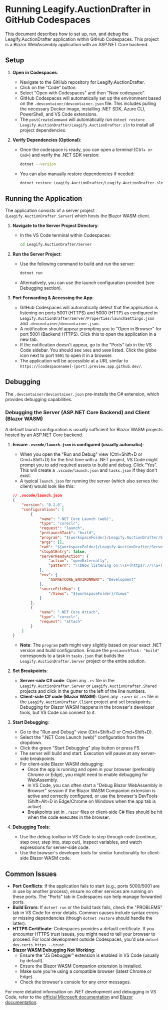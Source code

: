 # Running Leagify.AuctionDrafter in GitHub Codespaces

This document describes how to set up, run, and debug the Leagify.AuctionDrafter application within GitHub Codespaces. This project is a Blazor WebAssembly application with an ASP.NET Core backend.

## Setup

1.  **Open in Codespaces**:
    *   Navigate to the GitHub repository for Leagify.AuctionDrafter.
    *   Click on the "Code" button.
    *   Select "Open with Codespaces" and then "New codespace".
    *   GitHub Codespaces will automatically set up the environment based on the `.devcontainer/devcontainer.json` file. This includes pulling the necessary Docker image, installing .NET SDK, Azure CLI, PowerShell, and VS Code extensions.
    *   The `postCreateCommand` will automatically run `dotnet restore Leagify.AuctionDrafter/Leagify.AuctionDrafter.sln` to install all project dependencies.

2.  **Verify Dependencies (Optional)**:
    *   Once the codespace is ready, you can open a terminal (Ctrl+` or Cmd+`) and verify the .NET SDK version:
        ```bash
        dotnet --version
        ```
    *   You can also manually restore dependencies if needed:
        ```bash
        dotnet restore Leagify.AuctionDrafter/Leagify.AuctionDrafter.sln
        ```

## Running the Application

The application consists of a server project (`Leagify.AuctionDrafter.Server`) which hosts the Blazor WASM client.

1.  **Navigate to the Server Project Directory**:
    *   In the VS Code terminal within Codespaces:
        ```bash
        cd Leagify.AuctionDrafter/Server
        ```

2.  **Run the Server Project**:
    *   Use the following command to build and run the server:
        ```bash
        dotnet run
        ```
    *   Alternatively, you can use the launch configuration provided (see Debugging section).

3.  **Port Forwarding & Accessing the App**:
    *   GitHub Codespaces will automatically detect that the application is listening on ports 5001 (HTTPS) and 5000 (HTTP) as configured in `Leagify.AuctionDrafter/Server/Properties/launchSettings.json` and `.devcontainer/devcontainer.json`.
    *   A notification should appear prompting you to "Open in Browser" for port 5001 (Backend HTTPS). Click this to open the application in a new tab.
    *   If the notification doesn't appear, go to the "Ports" tab in the VS Code sidebar. You should see `5001` and `5000` listed. Click the globe icon next to port `5001` to open it in a browser.
    *   The application will be accessible at a URL similar to `https://[codespacename]-[port].preview.app.github.dev/`.

## Debugging

The `.devcontainer/devcontainer.json` pre-installs the C# extension, which provides debugging capabilities.

### Debugging the Server (ASP.NET Core Backend) and Client (Blazor WASM)

A default launch configuration is usually sufficient for Blazor WASM projects hosted by an ASP.NET Core backend.

1.  **Ensure `.vscode/launch.json` is configured (usually automatic)**:
    *   When you open the "Run and Debug" view (Ctrl+Shift+D or Cmd+Shift+D) for the first time with a .NET project, VS Code might prompt you to add required assets to build and debug. Click "Yes". This will create a `.vscode/launch.json` and `tasks.json` if they don't exist.
    *   A typical `launch.json` for running the server (which also serves the client) would look like this:

    ```json
    // .vscode/launch.json
    {
        "version": "0.2.0",
        "configurations": [
            {
                "name": ".NET Core Launch (web)",
                "type": "coreclr",
                "request": "launch",
                "preLaunchTask": "build",
                "program": "${workspaceFolder}/Leagify.AuctionDrafter/Server/bin/Debug/net7.0/Leagify.AuctionDrafter.Server.dll",
                "args": [],
                "cwd": "${workspaceFolder}/Leagify.AuctionDrafter/Server",
                "stopAtEntry": false,
                "serverReadyAction": {
                    "action": "openExternally",
                    "pattern": "\\bNow listening on:\\s+(https?://\\S+)"
                },
                "env": {
                    "ASPNETCORE_ENVIRONMENT": "Development"
                },
                "sourceFileMap": {
                    "/Views": "${workspaceFolder}/Views"
                }
            },
            {
                "name": ".NET Core Attach",
                "type": "coreclr",
                "request": "attach"
            }
        ]
    }
    ```
    *   **Note**: The `program` path might vary slightly based on your exact .NET version and build configuration. Ensure the `preLaunchTask: "build"` corresponds to a task in `tasks.json` that builds the `Leagify.AuctionDrafter.Server` project or the entire solution.

2.  **Set Breakpoints**:
    *   **Server-side C# code**: Open any `.cs` file in the `Leagify.AuctionDrafter.Server` or `Leagify.AuctionDrafter.Shared` projects and click in the gutter to the left of the line numbers.
    *   **Client-side C# code (Blazor WASM)**: Open any `.razor` or `.cs` file in the `Leagify.AuctionDrafter.Client` project and set breakpoints. Debugging for Blazor WASM happens in the browser's developer tools, but VS Code can connect to it.

3.  **Start Debugging**:
    *   Go to the "Run and Debug" view (Ctrl+Shift+D or Cmd+Shift+D).
    *   Select the ".NET Core Launch (web)" configuration from the dropdown.
    *   Click the green "Start Debugging" play button or press F5.
    *   The server will build and start. Execution will pause at any server-side breakpoints.
    *   For client-side Blazor WASM debugging:
        *   Once the app is running and open in your browser (preferably Chrome or Edge), you might need to enable debugging for WebAssembly.
        *   In VS Code, you can often start a "Debug Blazor WebAssembly in Browser" session if the Blazor WASM Companion extension is active and correctly configured, or use the browser's DevTools (Shift+Alt+D in Edge/Chrome on Windows when the app tab is active).
        *   Breakpoints set in `.razor` files or client-side C# files should be hit when the code executes in the browser.

4.  **Debugging Tools**:
    *   Use the debug toolbar in VS Code to step through code (continue, step over, step into, step out), inspect variables, and watch expressions for server-side code.
    *   Use the browser's developer tools for similar functionality for client-side Blazor WASM code.

## Common Issues

*   **Port Conflicts**: If the application fails to start (e.g., ports 5000/5001 are in use by another process), ensure no other services are running on these ports. The "Ports" tab in Codespaces can help manage forwarded ports.
*   **Build Errors**: If `dotnet run` or the build task fails, check the "PROBLEMS" tab in VS Code for error details. Common causes include syntax errors or missing dependencies (though `dotnet restore` should handle the latter).
*   **HTTPS Certificate**: Codespaces provides a default certificate. If you encounter HTTPS trust issues, you might need to tell your browser to proceed. For local development outside Codespaces, you'd use `dotnet dev-certs https --trust`.
*   **Blazor WASM Debugging Not Working**:
    *   Ensure the "JS Debugger" extension is enabled in VS Code (usually by default).
    *   Ensure the Blazor WASM Companion extension is installed.
    *   Make sure you're using a compatible browser (latest Chrome or Edge).
    *   Check the browser's console for any error messages.

For more detailed information on .NET development and debugging in VS Code, refer to the [official Microsoft documentation](https://code.visualstudio.com/docs/languages/csharp) and [Blazor documentation](https://docs.microsoft.com/en-us/aspnet/core/blazor/debug).

